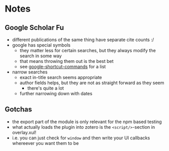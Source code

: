 # Notes

## Google Scholar Fu
- different publications of the same thing have separate cite counts :/
- google has special symbols
    - they matter less for certain searches, but they always modify the search in some way
    - that means throwing them out is the best bet
    - see [google-shortcut-commands](https://www.wabisabilearning.com/blog/google-shortcut-commands) for a list
- narrow searches
    - exact in-title search seems appropriate
    - author fields helps, but they are not as straight forward as they seem
        - there's quite a lot
    - further narrowing down with dates

## Gotchas
- the export part of the module is only relevant for the npm based testing
- what actually loads the plugin into zotero is the `<script/>`-section in overlay.xul!
- i.e. you can just check for `window` and then write your UI callbacks whereever you want them to be
